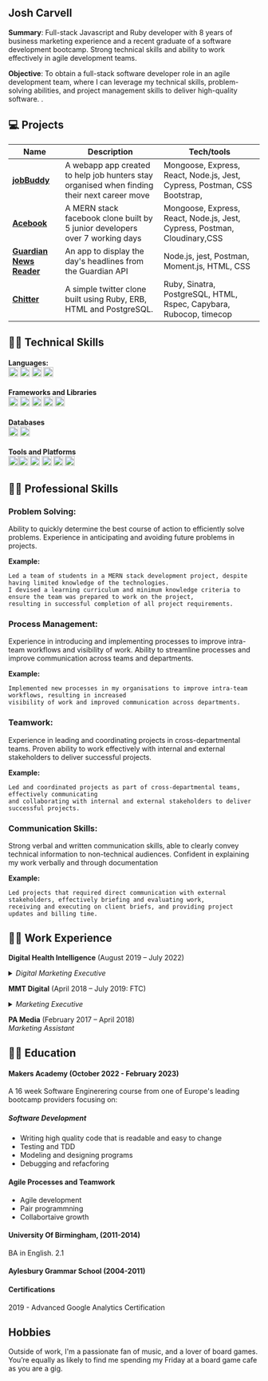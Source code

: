 ## Josh Carvell


**Summary**: Full-stack Javascript and Ruby developer with 8 years of business marketing experience and a recent graduate of a software development bootcamp. Strong technical skills and ability to work effectively in agile development teams.

**Objective**: To obtain a full-stack software developer role in an agile development team, where I can leverage my technical skills, problem-solving abilities, and project management skills to deliver high-quality software. . 


## 💻 Projects

| Name                         | Description                                                                                   | Tech/tools        |
| ---------------------------- | ----------------------------------------------------------------------------------------------| ----------------- |
| [**jobBuddy**](https://github.com/NicolaHearn/jobBuddy)                  |A webapp app  created to help job hunters stay organised when finding their next career move  | Mongoose, Express, React, Node.js, Jest, Cypress, Postman, CSS Bootstrap,  |
| [**Acebook**](https://github.com/jillwones/acebook-mern) | A MERN stack facebook clone built by 5 junior developers over 7 working days |Mongoose, Express, React, Node.js, Jest, Cypress, Postman, Cloudinary,CSS         |
| [**Guardian News Reader**](https://github.com/jxc136/news-summary-challenge) | An app to display the day's headlines from the Guardian API | Node.js, jest, Postman, Moment.js, HTML, CSS        |
| [**Chitter** ](https://github.com/jxc136/chitter-challenge)| A simple twitter clone built using Ruby, ERB, HTML and PostgreSQL.        | Ruby, Sinatra, PostgreSQL, HTML, Rspec, Capybara, Rubocop, timecop

## 🧑‍💻 Technical Skills

#### Languages: <br><img height="20" src="https://img.shields.io/badge/-JavaScript-F7DF1E?logo=JavaScript&logoColor=white" />  <img height="20" src="https://img.shields.io/badge/-Ruby-CC342D?logo=Ruby&logoColor=white" /> <img height="20" src="https://img.shields.io/badge/-HTML-E34F26?logo=HTML5&logoColor=white" />  <img height="20" src="https://img.shields.io/badge/-CSS-1572B6?logo=CSS3&logoColor=white" /> 

#### Frameworks and Libraries <br><img height="20" src="https://img.shields.io/badge/-NodeJS-339933?logo=Node.js&logoColor=white" /> <img height="20" src="https://img.shields.io/badge/-Rails-CC0000?logo=rubyonrails&logocolor=white" /> <img height="20" src="https://img.shields.io/badge/-ReactJs-61DAFB?logo=react&logoColor=white" /> <img height="20" src="https://img.shields.io/badge/-Express-000000?logo=Express&logoColor=white" />  <img height="20" src="https://img.shields.io/badge/-Sinatra-ffffff?logo=rubysinatra&logoColor=000000" />

#### Databases<br><img height="20" src="https://img.shields.io/badge/-MongoDB-47A248?logo=MongoDB&logoColor=white" /> <img height="20" src="https://img.shields.io/badge/-PostgreSQL-4169E1?logo=PostgreSQL&logoColor=white" />

#### Tools and Platforms <br><img height="20" src="https://img.shields.io/badge/-Postman-FF6C37?logo=postman&logoColor=ffffff" /><img height="20" src="https://img.shields.io/badge/-ESLint-4B32C3?logo=ESLint&logoColor=white" /> <img height="20" src="https://img.shields.io/badge/-Jest-C21325?logo=Jest&logoColor=white" /> <img height="20" src="https://img.shields.io/badge/-RSpec-CC342D?logo=Ruby&logoColor=white" /> <img height="20" src="https://img.shields.io/badge/-Git-F05032?logo=Git&logoColor=white" /> <img height="20" src="https://img.shields.io/badge/-Rubocop-ffffff?logo=RuboCop&logoColor=000000" /> 

## 👨‍🎓 Professional Skills 
### Problem Solving:
Ability to quickly determine the best course of action to efficiently solve problems.
Experience in anticipating and avoiding future problems in projects.

**Example:** 

```
Led a team of students in a MERN stack development project, despite having limited knowledge of the technologies. 
I devised a learning curriculum and minimum knowledge criteria to ensure the team was prepared to work on the project, 
resulting in successful completion of all project requirements.
```
### Process Management:

Experience in introducing and implementing processes to improve intra-team workflows and visibility of work.
Ability to streamline processes and improve communication across teams and departments.

**Example:** 
```
Implemented new processes in my organisations to improve intra-team workflows, resulting in increased 
visibility of work and improved communication across departments.
```
### Teamwork:
Experience in leading and coordinating projects in cross-departmental teams.
Proven ability to work effectively with internal and external stakeholders to deliver successful projects.

**Example:** 
```
Led and coordinated projects as part of cross-departmental teams, effectively communicating 
and collaborating with internal and external stakeholders to deliver successful projects.
```
### Communication Skills:
Strong verbal and written communication skills, able to clearly convey technical information to non-technical audiences.
Confident in explaining my work verbally and through documentation

**Example:** 
```
Led projects that required direct communication with external stakeholders, effectively briefing and evaluating work, 
receiving and executing on client briefs, and providing project updates and billing time.
```

## 🧑‍💼 Work Experience

**Digital Health Intelligence** (August 2019 – July 2022) 
<details>
<summary> 
<em>Digital Marketing Executive</em>
</summary> 

* Delivered audience acquisition activities for Digital Health’s main news website, events, and community networks through cross-channel digital marketing
* Oversaw the planning, production, and delivery of email marketing campaigns to increase traffic and leads
* Generated marketing leads for the sales team through multi channel marketing campaigns across three separate lines of business
* Created, co-ordinated and disseminated marketing collateral across digital channels to support lead generation
* Developed and executed  the marketing plan and all campaigns for the company’s annual pitch competition
* Created, managed and maintained event marketing websites using Wordpress, creating and updating content alongside designers and developers
* Organised the creation of event marketing brochures to support lead nurturing, writing marketing copy and overseeing the design process with an external designer
* Oversaw the overall marketing schedule, including planning, creating and scheduling email campaigns, display ads, and social media campaigns
* Created, managed and implemented a cohesive marketing data strategy
* Developed new marketing lists and audience segments using CRM data
* Tracked the impact of all marketing activity, providing weekly web analytics and marketing KPI reports before analysing them to recommend improvements to campaigns
* Led the marketing function for a new community hub for the FutureNHS platform, creating and executing the digital marketing strategy for NHSX

</details>

**MMT Digital** (April 2018 – July 2019: FTC)
<details>
<summary> 
<em> Marketing Executive </em>
</summary>

* Responsible for email marketing campaigns and the creation of quarterly newsletters 
* Managed the companies CMS, creating and editing landing pages and blog posts 
* Liaised with project teams to write award entries and liaised with organisers to secure judging spots for colleagues
* Led the development, promotion and execution of marketing webinars
* Oversaw the SEO overhaul of the company website, working with a digital strategist to research, create and update metadata for key pages
* Responsible for the conception, writing, editing, proofreading and delivery of marketing copy for internal and external audiences
* Project managed the partner programme of our key solutions provider, organising tasks and securing resource  
* Created the company’s social media strategy and posted engaging and professional content
* Managed the marketing budget, overseeing expenditure and reporting to finance
* Oversaw the creation and maintenance of client CRM data, resourcing briefing and managing administrative support 
* Developed and managed company case studies, presentations and brand assets 
* Responsible for briefing and signing off marketing work with internal and external designers 

</details>

**PA Media** (February 2017 – April 2018)  
_Marketing Assistant_


## 👨‍🎓 Education

#### Makers Academy (October 2022 - February 2023)

A 16 week Software Enginerering course from one of Europe's leading bootcamp providers focusing on:

##### Software Development

- Writing high quality code that is readable and easy to change 
- Testing and TDD
- Modeling and designing programs
- Debugging and refacforing

#### Agile Processes and Teamwork

* Agile development
* Pair programmning
* Collabortaive growth


#### University Of Birmingham, (2011-2014)

BA in English. 2.1 

#### Aylesbury Grammar School (2004-2011)


#### Certifications

2019 - Advanced Google Analytics Certification 

## Hobbies

Outside of work, I'm a passionate fan of music, and a lover of board games. You’re equally as likely to find me spending my Friday at a board game cafe as you are a gig. 

